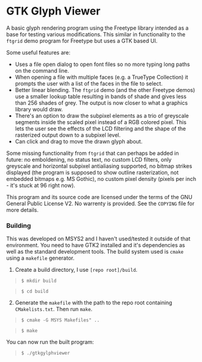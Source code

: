 # GTK Glyph Viewer

A basic glyph rendering program using the Freetype library intended as a base for testing various modifications. This similar in functionality to the `ftgrid` demo program for Freetype but uses a GTK based UI.

Some useful features are:
* Uses a file open dialog to open font files so no more typing long paths on the command line.
* When opening a file with multiple faces (e.g. a TrueType Collection) it prompts the user with a list of the faces in the file to select.
* Better linear blending. The `ftgrid` demo (and the other Freetype demos) use a smaller lookup table resulting in bands of shade and gives less than 256 shades of grey. The output is now closer to what a graphics library would draw.
* There's an option to draw the subpixel elements as a trio of greyscale segments inside the scaled pixel instead of a RGB colored pixel. This lets the user see the effects of the LCD filtering and the shape of the rasterized output down to a subpixel level.
* Can click and drag to move the drawn glyph about.

Some missing functionality from `ftgrid` that can perhaps be added in future: no emboldening, no status text, no custom LCD filters, only greyscale and horizontal subpixel antialiasing supported, no bitmap strikes displayed (the program is supposed to show outline rasterization, not embedded bitmaps e.g. MS Gothic), no custom pixel density (pixels per inch - it's stuck at 96 right now).

This program and its source code are licensed under the terms of the GNU General Public License V2. No warrenty is provided. See the `COPYING` file for more details.

### Building

This was developed on MSYS2 and I haven't used/tested it outside of that environment. You need to have GTK2 installed and it's dependencies as well as the standard development tools. The build system used is `cmake` using a `makefile` generator.

1. Create a build directory, I use `[repo root]/build`.

>`$ mkdir build`

>`$ cd build`

2. Generate the `makefile` with the path to the repo root containing `CMakelists.txt`. Then run `make`.

>`$ cmake -G MSYS Makefiles" ..`

>`$ make`

You can now run the built program:

>`$ ./gtkgylphviewer`
